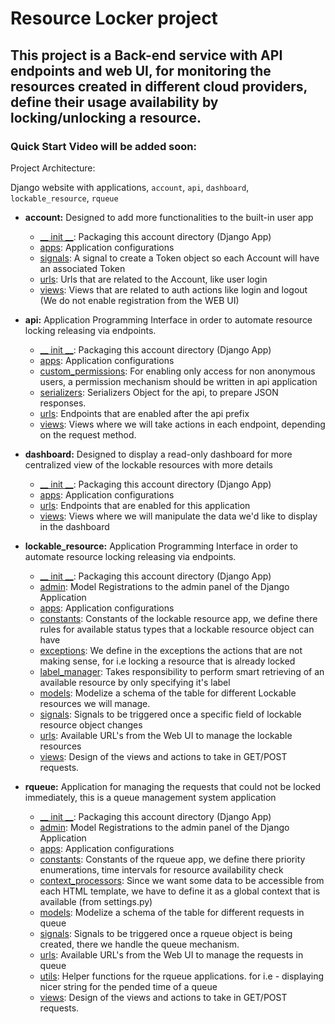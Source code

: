 # Resource Locker project
## This project is a Back-end service with API endpoints and web UI, for monitoring the resources created in different cloud providers, define their usage availability by locking/unlocking a resource.

### Quick Start Video will be added soon:

Project Architecture:

Django website with applications, `account`, `api`, `dashboard`, `lockable_resource`, `rqueue`
 - __account:__ Designed to add more functionalities to the built-in user app
   - [__ init __](account/__init__.py): Packaging this account directory (Django App) 
   - [apps](account/apps.py): Application configurations 
   - [signals](account/signals.py): A signal to create a Token object so each Account will have an associated Token
   - [urls](account/__urls__.py): Urls that are related to the Account, like user login
   - [views](account/views.py): Views that are related to auth actions like login and logout (We do not enable registration from the WEB UI)

 - __api:__ Application Programming Interface in order to automate resource locking releasing via endpoints.
   - [__ init __](api/__init__.py): Packaging this account directory (Django App) 
   - [apps](api/apps.py): Application configurations 
   - [custom_permissions](api/custom_permissions.py): For enabling only access for non anonymous users, a permission mechanism should be written in api application 
   - [serializers](api/serializers.py): Serializers Object for the api, to prepare JSON responses.
   - [urls](api/__urls__.py): Endpoints that are enabled after the api prefix
   - [views](api/views.py): Views where we will take actions in each endpoint, depending on the request method. 
 
 - __dashboard:__ Designed to display a read-only dashboard for more centralized view of the lockable resources with more details
   - [__ init __](dashboard/__init__.py): Packaging this account directory (Django App) 
   - [apps](dashboard/apps.py): Application configurations 
   - [urls](dashboard/__urls__.py): Endpoints that are enabled for this application
   - [views](dashboard/views.py): Views where we will manipulate the data we'd like to display in the dashboard

 - __lockable_resource:__ Application Programming Interface in order to automate resource locking releasing via endpoints.
   - [__ init __](lockable_resource/__init__.py): Packaging this account directory (Django App) 
   - [admin](lockable_resource/admin.py): Model Registrations to the admin panel of the Django Application 
   - [apps](lockable_resource/apps.py): Application configurations
   - [constants](lockable_resource/constants.py): Constants of the lockable resource app, we define there rules for available status types that a lockable resource object can have
   - [exceptions](lockable_resource/exceptions.py): We define in the exceptions the actions that are not making sense, for i.e locking a resource that is already locked
   - [label_manager](lockable_resource/label_manager.py): Takes responsibility to perform smart retrieving of an available resource by only specifying it's label
   - [models](lockable_resource/models.py): Modelize a schema of the table for different Lockable resources we will manage.
   - [signals](lockable_resource/signals.py): Signals to be triggered once a specific field of lockable resource object changes
   - [urls](lockable_resource/urls.py): Available URL's from the Web UI to manage the lockable resources
   - [views](lockable_resource/views.py): Design of the views and actions to take in GET/POST requests.
   
 - __rqueue:__ Application for managing the requests that could not be locked immediately, this is a queue management system application
   - [__ init __](rqueue/__init__.py): Packaging this account directory (Django App) 
   - [admin](rqueue/admin.py): Model Registrations to the admin panel of the Django Application 
   - [apps](rqueue/apps.py): Application configurations
   - [constants](rqueue/constants.py): Constants of the rqueue app, we define there priority enumerations, time intervals for resource availability check
   - [context_processors](rqueue/context_processors.py): Since we want some data to be accessible from each HTML template, we have to define it as a global context that is available (from settings.py)
   - [models](rqueue/models.py): Modelize a schema of the table for different requests in queue
   - [signals](rqueue/signals.py): Signals to be triggered once a rqueue object is being created, there we handle the queue mechanism.
   - [urls](rqueue/urls.py): Available URL's from the Web UI to manage the requests in queue
   - [utils](rqueue/urls.py): Helper functions for the rqueue applications. for i.e - displaying nicer string for the pended time of a queue
   - [views](rqueue/views.py): Design of the views and actions to take in GET/POST requests.